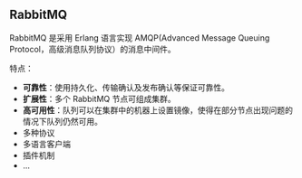 ## RabbitMQ

RabbitMQ 是采用 Erlang 语言实现 AMQP(Advanced Message Queuing Protocol，高级消息队列协议）的消息中间件。

特点：

- **可靠性**：使用持久化、传输确认及发布确认等保证可靠性。
- **扩展性**：多个 RabbitMQ 节点可组成集群。
- **高可用性**：队列可以在集群中的机器上设置镜像，使得在部分节点出现问题的情况下队列仍然可用。
- 多种协议
- 多语言客户端
- 插件机制
- ...



